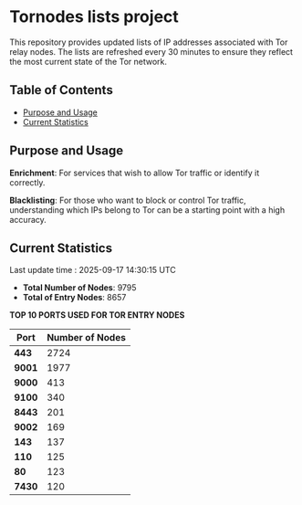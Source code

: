 # Tornodes lists project

This repository provides updated lists of IP addresses associated with Tor relay nodes. The lists are refreshed every 30 minutes to ensure they reflect the most current state of the Tor network.

## Table of Contents

- [Purpose and Usage](#purpose-and-usage)
- [Current Statistics](#current-statistics)


## Purpose and Usage

**Enrichment**: For services that wish to allow Tor traffic or identify it correctly.

**Blacklisting**: For those who want to block or control Tor traffic, understanding which IPs belong to Tor can be a starting point with a high accuracy.

## Current Statistics

Last update time : 2025-09-17 14:30:15 UTC

- **Total Number of Nodes**: 9795
- **Total of Entry Nodes**: 8657

**TOP 10 PORTS USED FOR TOR ENTRY NODES**

| **Port** | **Number of Nodes** |
|------|-----------------|
| **443**   | 2724  |
| **9001**   | 1977  |
| **9000**   | 413  |
| **9100**   | 340  |
| **8443**   | 201  |
| **9002**   | 169  |
| **143**   | 137  |
| **110**   | 125  |
| **80**   | 123  |
| **7430**   | 120  |

